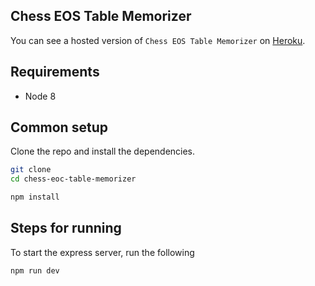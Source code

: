 ## Chess EOS Table Memorizer

You can see a hosted version of `Chess EOS Table Memorizer` on <a href="https://chess-eos-table-memorizer.herokuapp.com/" target="_blank">Heroku</a>.

## Requirements

* Node 8

## Common setup

Clone the repo and install the dependencies.

```bash
git clone 
cd chess-eoc-table-memorizer
```

```bash
npm install
```

## Steps for running

To start the express server, run the following

```bash
npm run dev
```

